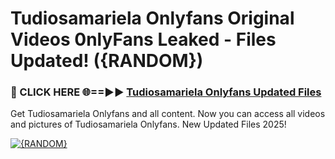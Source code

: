 # Tudiosamariela Onlyfans Original Videos 0nlyFans Leaked - Files Updated! ({RANDOM})

<h3>🔴 CLICK HERE 🌐==►► <a href="https://betterlinks.top/A2PfLJ" rel="nofollow">Tudiosamariela Onlyfans Updated Files</a></h3>

Get Tudiosamariela Onlyfans and all content. Now you can access all videos and pictures of Tudiosamariela Onlyfans. New Updated Files 2025!

[![{RANDOM}](https://i.imgur.com/ppqm5kG.gif)](https://betterlinks.top/A2PfLJ)